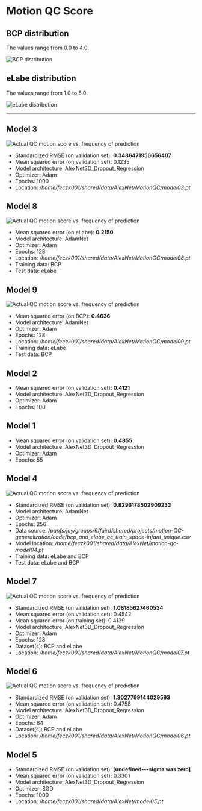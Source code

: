 Motion QC Score
===================

BCP distribution
----------------

The values range from 0.0 to 4.0.

![BCP distribution](./img/bcp_hist.png)

eLabe distribution
----------------

The values range from 1.0 to 5.0.

![eLabe distribution](./img/elabe_hist.png)

---

Model 3
-------

![Actual QC motion score vs. frequency of prediction](./img/qc_motion_score_prediction_model_03.png)

* Standardized RMSE (on validation set): **0.3486471956656407**
* Mean squared error (on validation set): 0.1235
* Model architecture: AlexNet3D_Dropout_Regression
* Optimizer: Adam
* Epochs: 1000
* Location: */home/feczk001/shared/data/AlexNet/MotionQC/model03.pt*

Model 8
-------

![Actual QC motion score vs. frequency of prediction](./img/qc_motion_score_prediction_model_08.png)

* Mean squared error (on eLabe): **0.2150**
* Model architecture: AdamNet
* Optimizer: Adam
* Epochs: 128
* Location: */home/feczk001/shared/data/AlexNet/MotionQC/model08.pt*
* Training data: BCP
* Test data: eLabe

Model 9
-------

![Actual QC motion score vs. frequency of prediction](./img/qc_motion_score_prediction_model_09.png)

* Mean squared error (on BCP): **0.4636**
* Model architecture: AdamNet
* Optimizer: Adam
* Epochs: 128
* Location: */home/feczk001/shared/data/AlexNet/MotionQC/model09.pt*
* Training data: eLabe
* Test data: BCP

Model 2
-------

* Mean squared error (on validation set): **0.4121**
* Model architecture: AlexNet3D_Dropout_Regression
* Optimizer: Adam
* Epochs: 100

Model 1
-------

* Mean squared error (on validation set): **0.4855**
* Model architecture: AlexNet3D_Dropout_Regression
* Optimizer: Adam
* Epochs: 55


Model 4
--------

![Actual QC motion score vs. frequency of prediction](./img/qc_motion_score_prediction_model_04.png)

* Standardized RMSE (on validation set): **0.8296178502909233**
* Model architecture: AdamNet
* Optimizer: Adam
* Epochs: 256
* Data source: */panfs/jay/groups/6/faird/shared/projects/motion-QC-generalization/code/bcp_and_elabe_qc_train_space-infant_unique.csv*
* Model location: */home/feczk001/shared/data/AlexNet/motion-qc-model04.pt*
* Training data: eLabe and BCP
* Test data: eLabe and BCP

Model 7
-------

![Actual QC motion score vs. frequency of prediction](./img/qc_motion_score_prediction_model_07.png)

* Standardized RMSE (on validation set): **1.08185627460534**
* Mean squared error (on validation set): 0.4542
* Mean squared error (on training set):   0.4139
* Model architecture: AlexNet3D_Dropout_Regression
* Optimizer: Adam
* Epochs: 128
* Dataset(s): BCP and eLabe
* Location: */home/feczk001/shared/data/AlexNet/MotionQC/model07.pt*

Model 6
-------

![Actual QC motion score vs. frequency of prediction](./img/qc_motion_score_prediction_model_06.png)

* Standardized RMSE (on validation set): **1.3027799144029593**
* Mean squared error (on validation set): 0.4758
* Model architecture: AlexNet3D_Dropout_Regression
* Optimizer: Adam
* Epochs: 64
* Dataset(s): BCP and eLabe
* Location: */home/feczk001/shared/data/AlexNet/MotionQC/model06.pt*

Model 5
-------

* Standardized RMSE (on validation set): **[undefined---sigma was zero]**
* Mean squared error (on validation set): 0.3301
* Model architecture: AlexNet3D_Dropout_Regression
* Optimizer: SGD
* Epochs: 1000
* Location: */home/feczk001/shared/data/AlexNet/model05.pt*
